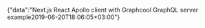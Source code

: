 {"data":"Next.js React Apollo client with Graphcool GraphQL server example2019-06-20T18:06:05+03:00"}
